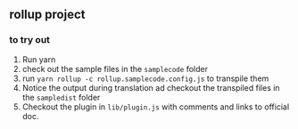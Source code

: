## rollup project

### to try out

1. Run yarn
2. check out the sample files in the `samplecode` folder
3. run `yarn rollup -c rollup.samplecode.config.js` to transpile them
4. Notice the output during translation ad checkout the transpiled files in the `sampledist` folder
5. Checkout the plugin in `lib/plugin.js` with comments and links to official doc.
